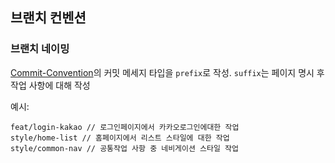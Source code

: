 ## 브랜치 컨벤션

### 브랜치 네이밍

[Commit-Convention](./Commit-Convention.md)의 커밋 메세지 타입을 `prefix`로 작성. `suffix`는 페이지 명시 후 작업 사항에 대해 작성

예시:

    feat/login-kakao // 로그인페이지에서 카카오로그인에대한 작업
    style/home-list // 홈페이지에서 리스트 스타일에 대한 작업
    style/common-nav // 공통작업 사항 중 네비게이션 스타일 작업
